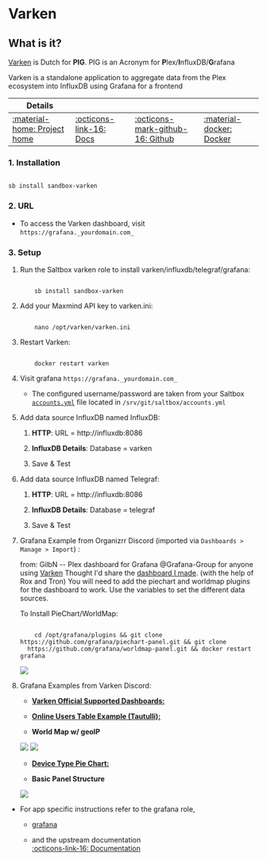 # Varken

## What is it?

[Varken](https://github.com/Boerderij/Varken) is Dutch for **PIG**. PIG is an Acronym for **P**lex/**I**nfluxDB/**G**rafana

Varken is a standalone application to aggregate data from the Plex ecosystem into InfluxDB using Grafana for a frontend

| Details     |             |             |             |
|-------------|-------------|-------------|-------------|
| [:material-home: Project home ](https://github.com/Boerderij/Varken) | [:octicons-link-16: Docs](https://wiki.cajun.pro/books/varken) | [:octicons-mark-github-16: Github](https://github.com/Boerderij/Varken) | [:material-docker: Docker ](https://hub.docker.com/r/boerderij/varken)|

### 1. Installation

``` shell

sb install sandbox-varken

```

### 2. URL

- To access the Varken dashboard, visit `https://grafana._yourdomain.com_`

### 3. Setup

1. Run the Saltbox varken role to install varken/influxdb/telegraf/grafana:

    ``` { .shell }

        sb install sandbox-varken

    ```

2. Add your Maxmind API key to varken.ini:

    ``` { .shell }

        nano /opt/varken/varken.ini

    ```

3. Restart Varken:

    ``` { .shell }

        docker restart varken

    ```

4. Visit grafana `https://grafana._yourdomain.com_` <br />

      - The configured username/password are taken from your Saltbox [`accounts.yml`](/saltbox/install/install/#configuration) file located in `/srv/git/saltbox/accounts.yml`



5. Add data source InfluxDB named InfluxDB:

      1. **HTTP**: URL = http://influxdb:8086

      2. **InfluxDB Details**: Database = varken

      3. Save & Test


6. Add data source InfluxDB named Telegraf:

      1. **HTTP**: URL = http://influxdb:8086

      2. **InfluxDB Details**: Database = telegraf

      3. Save & Test


2. Grafana Example from Organizrr Discord  (imported via `Dashboards > Manage > Import`) :

      from: GilbN -- Plex dashboard for Grafana
      @Grafana-Group for anyone using [Varken](https://github.com/Boerderij/Varken) Thought I'd share the [dashboard I made](https://grafana.com/dashboards/9558). (with the help of Rox and Tron)
      You will need to add the piechart and worldmap plugins for the dashboard to work. Use the variables to set the
      different data sources.

      To Install PieChart/WorldMap: <br />

      ``` { .shell }

          cd /opt/grafana/plugins && git clone https://github.com/grafana/piechart-panel.git && git clone
        https://github.com/grafana/worldmap-panel.git && docker restart grafana

      ```

      ![](https://grafana.com/api/dashboards/9558/images/5941/image)

3. Grafana Examples from Varken Discord:

      - [**Varken Official Supported Dashboards:** ](https://grafana.com/dashboards?search=varken%20%5Bofficial%5D)

      - [**Online Users Table Example (Tautulli):**](https://gist.github.com/samwiseg0/91223c1e089d78a3ae6294c23d81e977)

      - **World Map w/ geoIP**

      ![](/images/community/vrkn_worldmap_1.png)
      ![](/images/community/vrkn_worldmap_2.png)

      - [**Device Type Pie Chart:**](https://gist.github.com/samwiseg0/fab103fdf4b176a11517e478ce7c216f)

      - **Basic Panel Structure**

      ![](/images/community/vrkn_basic_panel_structure.png)


- For app specific instructions refer to the grafana role,

     - [grafana](/sandbox/apps/grafana.md)<Br/>

     - and the upstream documentation <BR/>
       [:octicons-link-16: Documentation](https://wiki.cajun.pro/books/varken)
